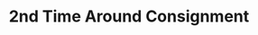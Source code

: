 ---
title: "2nd Time Around Consignment"
url: /leicester/2nd-time-around-consignment/
shop: charity
---